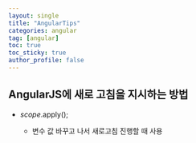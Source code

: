 ```yaml
---
layout: single
title: "AngularTips"
categories: angular
tag: [angular]
toc: true
toc_sticky: true
author_profile: false
---
```

## AngularJS에 새로 고침을 지시하는 방법 

* $scope.$apply();
  
  * 변수 값 바꾸고 나서 새로고침 진행할 때 사용
  
  



